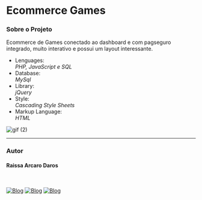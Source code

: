 # Ecommerce Games
<h3>Sobre o Projeto</h3>
<p>Ecommerce de Games conectado ao dashboard e com pagseguro integrado, muito interativo e possui um layout interessante.</p>

<ul>
  <li>Lenguages:</li>
  <i>PHP, JavaScript e SQL</i>
  
  <li>Database:</li>
  <i>MySql</i>
  
  <li>Library:</li>
  <i>jQuery</i>
  
  <li>Style:</li>
  <i>Cascading Style Sheets</i>
  
  <li>Markup Language:</li>
  <i>HTML</i>
</ul>


![gif (2)](https://user-images.githubusercontent.com/82960240/138621465-1a7691a0-2b13-4cd8-9b00-2e9a99bedd7c.gif)

<hr />
<h3>Autor</h3>
<h4>Raissa Arcaro Daros</h4>
<div style="display: inline_block;"><br>
   
[![Blog](https://img.shields.io/badge/Instagram-E4405F?style=for-the-badge&logo=instagram&logoColor=white)](https://www.instagram.com/raissa_dev/)
[![Blog](https://img.shields.io/badge/LinkedIn-0077B5?style=for-the-badge&logo=linkedin&logoColor=white)](https://www.linkedin.com/in/raissa-dev-69986a214/)
[![Blog](https://img.shields.io/badge/GitHub-100000?style=for-the-badge&logo=github&logoColor=white)](https://github.com/Raissadev/)  
   
</div>
